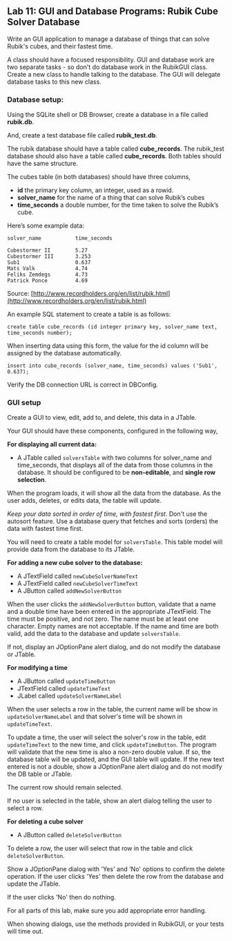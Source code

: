 ## Lab 11: GUI and Database Programs: Rubik Cube Solver Database   

Write an GUI application to manage a database of things that can solve Rubik's cubes, and their fastest time.

A class should have a focused responsibility. GUI and database work are two separate tasks - so don't do database work in the RubikGUI class. Create a new class to handle talking to the database. The GUI will delegate database tasks to this new class. 

### Database setup:

Using the SQLite shell or DB Browser, create a database in a file called **rubik.db**. 

And, create a test database file called **rubik_test.db**.

The rubik database should have a table called **cube_records**.
The rubik_test database should also have a table called **cube_records**. Both tables should have the same structure.
 
The cubes table (in both databases) should have three columns, 

* **id** the primary key column, an integer, used as a rowid. 
* **solver_name** for the name of a thing that can solve Rubik’s cubes
* **time_seconds** a double number, for the time taken to solve the Rubik’s cube. 

Here’s some example data:

```
solver_name           time_seconds

Cubestormer II        5.27
Cubestormer III       3.253
Sub1                  0.637                      
Mats Valk             4.74
Feliks Zemdegs        4.73
Patrick Ponce         4.69
```


Source: [http://www.recordholders.org/en/list/rubik.html](http://www.recordholders.org/en/list/rubik.html)

An example SQL statement to create a table is as follows:

```
create table cube_records (id integer primary key, solver_name text, time_seconds number);

```

When inserting data using this form, the value for the id column will be assigned by the database automatically. 

```
insert into cube_records (solver_name, time_seconds) values ('Sub1', 0.637);

```


Verify the DB connection URL is correct in DBConfig.

### GUI setup

Create a GUI to view, edit, add to, and delete, this data in a JTable. 

Your GUI should have these components, configured in the following way,

**For displaying all current data:**

* A JTable called `solversTable` with two columns for solver_name and time_seconds, that displays all of the data from those columns in the database.  It should be configured to be **non-editable**, and **single row selection**.

When the program loads, it will show all the data from the database. As the user adds, deletes, or edits data, the table will update.

*Keep your data sorted in order of time, with fastest first*. Don't use the autosort feature. Use a database query that fetches and sorts (orders) the data with fastest time first.

You will need to create a table model for `solversTable`. This table model will provide data from the database to its JTable.

**For adding a new cube solver to the database:**

* A JTextField called `newCubeSolverNameText`
* A JTextField called `newCubeSolverTimeText`
* A JButton called `addNewSolverButton`

When the user clicks the `addNewSolverButton` button, validate that a name and a double time have been entered in the appropriate JTextField. The time must be positive, and not zero. The name must be at least one character. Empty names are not acceptable. If the name and time are both valid, add the data to the database and update `solversTable`. 

If not, display an JOptionPane alert dialog, and do not modify the database or JTable.

**For modifying a time**

* A JButton called `updateTimeButton`
* JTextField called `updateTimeText`
* JLabel called `updateSolverNameLabel`   

When the user selects a row in the table, the current name will be show in `updateSolverNameLabel` and that solver's time will be shown in `updateTimeText`. 
  
To update a time, the user will select the solver's row in the table, edit `updateTimeText` to the new time, and click `updateTimeButton`. The program will validate that the new time is also a non-zero double value. If so, the database table will be updated, and the GUI table will update. If the new text entered is not a double, show a JOptionPane alert dialog and do not modify the DB table or JTable. 

The current row should remain selected. 

If no user is selected in the table, show an alert dialog telling the user to select a row. 

**For deleting a cube solver**

* A JButton called `deleteSolverButton`

To delete a row, the user will select that row in the table and click  `deleteSolverButton`.

Show a JOptionPane dialog with 'Yes' and 'No' options to confirm the delete operation. If the user clicks 'Yes' then delete the row from the database and update the JTable. 

If the user clicks 'No' then do nothing.

For all parts of this lab, make sure you add appropriate error handling. 

When showing dialogs, use the methods provided in RubikGUI, or your tests will time out. 